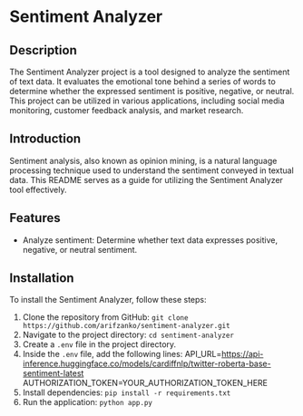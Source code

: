 # Sentiment Analyzer

## Description
The Sentiment Analyzer project is a tool designed to analyze the sentiment of text data. It evaluates the emotional tone behind a series of words to determine whether the expressed sentiment is positive, negative, or neutral. This project can be utilized in various applications, including social media monitoring, customer feedback analysis, and market research.

## Introduction
Sentiment analysis, also known as opinion mining, is a natural language processing technique used to understand the sentiment conveyed in textual data. This README serves as a guide for utilizing the Sentiment Analyzer tool effectively.

## Features
- Analyze sentiment: Determine whether text data expresses positive, negative, or neutral sentiment.

## Installation
To install the Sentiment Analyzer, follow these steps:
1. Clone the repository from GitHub: `git clone https://github.com/arifzanko/sentiment-analyzer.git`
2. Navigate to the project directory: `cd sentiment-analyzer`
3. Create a `.env` file in the project directory.
4. Inside the `.env` file, add the following lines:
API_URL=https://api-inference.huggingface.co/models/cardiffnlp/twitter-roberta-base-sentiment-latest
AUTHORIZATION_TOKEN=YOUR_AUTHORIZATION_TOKEN_HERE
5. Install dependencies: `pip install -r requirements.txt`
6. Run the application: `python app.py`
